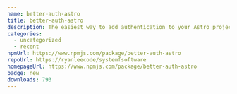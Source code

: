 ```yaml
---
name: better-auth-astro
title: better-auth-astro
description: The easiest way to add authentication to your Astro project!
categories:
  - uncategorized
  - recent
npmUrl: https://www.npmjs.com/package/better-auth-astro
repoUrl: https://ryanleecode/systemfsoftware
homepageUrl: https://www.npmjs.com/package/better-auth-astro
badge: new
downloads: 793
---
```

